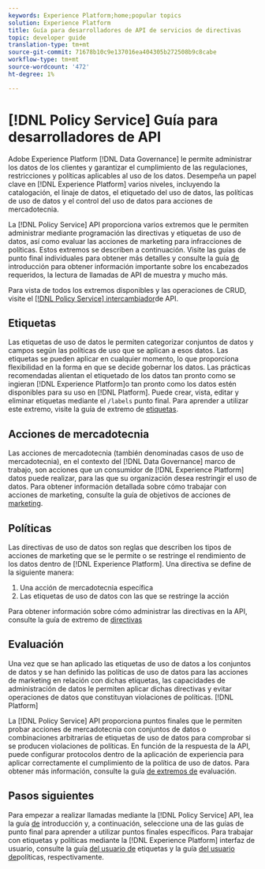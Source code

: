 ```yaml
---
keywords: Experience Platform;home;popular topics
solution: Experience Platform
title: Guía para desarrolladores de API de servicios de directivas
topic: developer guide
translation-type: tm+mt
source-git-commit: 71678b10c9e137016ea404305b272508b9c8cabe
workflow-type: tm+mt
source-wordcount: '472'
ht-degree: 1%

---
```



# [!DNL Policy Service] Guía para desarrolladores de API

Adobe Experience Platform [!DNL Data Governance] le permite administrar los datos de los clientes y garantizar el cumplimiento de las regulaciones, restricciones y políticas aplicables al uso de los datos. Desempeña un papel clave en [!DNL Experience Platform] varios niveles, incluyendo la catalogación, el linaje de datos, el etiquetado del uso de datos, las políticas de uso de datos y el control del uso de datos para acciones de mercadotecnia.

La [!DNL Policy Service] API proporciona varios extremos que le permiten administrar mediante programación las directivas y etiquetas de uso de datos, así como evaluar las acciones de marketing para infracciones de políticas. Estos extremos se describen a continuación. Visite las guías de punto final individuales para obtener más detalles y consulte la guía [de](./getting-started.md) introducción para obtener información importante sobre los encabezados requeridos, la lectura de llamadas de API de muestra y mucho más.

Para vista de todos los extremos disponibles y las operaciones de CRUD, visite el [[!DNL Policy Service] intercambiador](https://www.adobe.io/apis/experienceplatform/home/api-reference.html#!acpdr/swagger-specs/dule-policy-service.yaml)de API.

## Etiquetas

Las etiquetas de uso de datos le permiten categorizar conjuntos de datos y campos según las políticas de uso que se aplican a esos datos. Las etiquetas se pueden aplicar en cualquier momento, lo que proporciona flexibilidad en la forma en que se decide gobernar los datos. Las prácticas recomendadas alientan el etiquetado de los datos tan pronto como se ingieran [!DNL Experience Platform]o tan pronto como los datos estén disponibles para su uso en [!DNL Platform]. Puede crear, vista, editar y eliminar etiquetas mediante el `/labels` punto final. Para aprender a utilizar este extremo, visite la guía de extremo de [etiquetas](./labels.md).

## Acciones de mercadotecnia

Las acciones de mercadotecnia (también denominadas casos de uso de mercadotecnia), en el contexto del [!DNL Data Governance] marco de trabajo, son acciones que un consumidor de [!DNL Experience Platform] datos puede realizar, para las que su organización desea restringir el uso de datos. Para obtener información detallada sobre cómo trabajar con acciones de marketing, consulte la guía de objetivos de acciones de [marketing](./marketing-actions.md).

## Políticas

Las directivas de uso de datos son reglas que describen los tipos de acciones de marketing que se le permite o se restringe el rendimiento de los datos dentro de [!DNL Experience Platform]. Una directiva se define de la siguiente manera:

1. Una acción de mercadotecnia específica
1. Las etiquetas de uso de datos con las que se restringe la acción

Para obtener información sobre cómo administrar las directivas en la API, consulte la guía de extremo de [directivas](./policies.md)

## Evaluación

Una vez que se han aplicado las etiquetas de uso de datos a los conjuntos de datos y se han definido las políticas de uso de datos para las acciones de marketing en relación con dichas etiquetas, las capacidades de administración de datos le permiten aplicar dichas directivas y evitar operaciones de datos que constituyan violaciones de políticas. [!DNL Platform]

La [!DNL Policy Service] API proporciona puntos finales que le permiten probar acciones de mercadotecnia con conjuntos de datos o combinaciones arbitrarias de etiquetas de uso de datos para comprobar si se producen violaciones de políticas. En función de la respuesta de la API, puede configurar protocolos dentro de la aplicación de experiencia para aplicar correctamente el cumplimiento de la política de uso de datos. Para obtener más información, consulte la guía [de extremos de](./evaluation.md) evaluación.

## Pasos siguientes

Para empezar a realizar llamadas mediante la [!DNL Policy Service] API, lea la guía [de](./getting-started.md) introducción y, a continuación, seleccione una de las guías de punto final para aprender a utilizar puntos finales específicos. Para trabajar con etiquetas y políticas mediante la [!DNL Experience Platform] interfaz de usuario, consulte la guía [del usuario de](../labels/user-guide.md) etiquetas y la guía [del usuario de](../policies/user-guide.md)políticas, respectivamente.